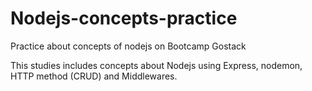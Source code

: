# Nodejs-concepts-practice
Practice about concepts of nodejs on Bootcamp Gostack

This studies includes concepts about Nodejs using Express, nodemon, HTTP method (CRUD) and Middlewares.
